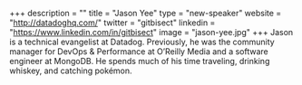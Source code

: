 +++
description = ""
title = "Jason Yee"
type = "new-speaker"
website = "http://datadoghq.com/"
twitter = "gitbisect"
linkedin = "https://www.linkedin.com/in/gitbisect"
image = "jason-yee.jpg"
+++
Jason is a technical evangelist at Datadog. Previously, he was the community manager for DevOps & Performance at O’Reilly Media and a software engineer at MongoDB. He spends much of his time traveling, drinking whiskey, and catching pokémon.